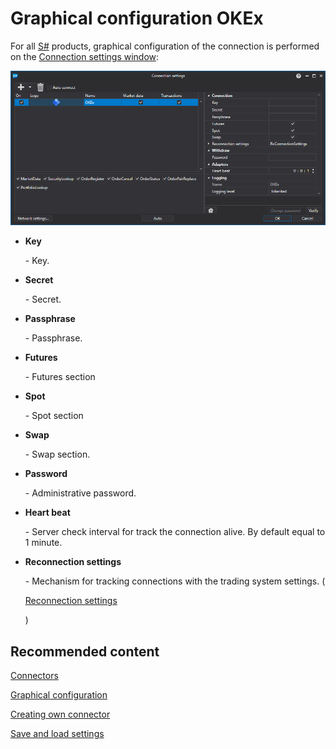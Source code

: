 # Graphical configuration OKEx

For all [S\#](StockSharpAbout.md) products, graphical configuration of the connection is performed on the [Connection settings window](API_UI_ConnectorWindow.md):

![API GUI Settings OKEx](../images/API_GUI_Settings_OKEx.png)

- **Key**

   \- Key.
- **Secret**

   \- Secret.
- **Passphrase**

   \- Passphrase.
- **Futures**

   \- Futures section
- **Spot**

   \- Spot section
- **Swap**

   \- Swap section.
- **Password**

   \- Administrative password.
- **Heart beat**

   \- Server check interval for track the connection alive. By default equal to 1 minute.
- **Reconnection settings**

   \- Mechanism for tracking connections with the trading system settings. (

  [Reconnection settings](Reconnect.md)

  )

## Recommended content

[Connectors](API_Connectors.md)

[Graphical configuration](API_ConnectorsUIConfiguration.md)

[Creating own connector](ConnectorCreating.md)

[Save and load settings](API_Connectors_SaveConnectorSettings.md)
